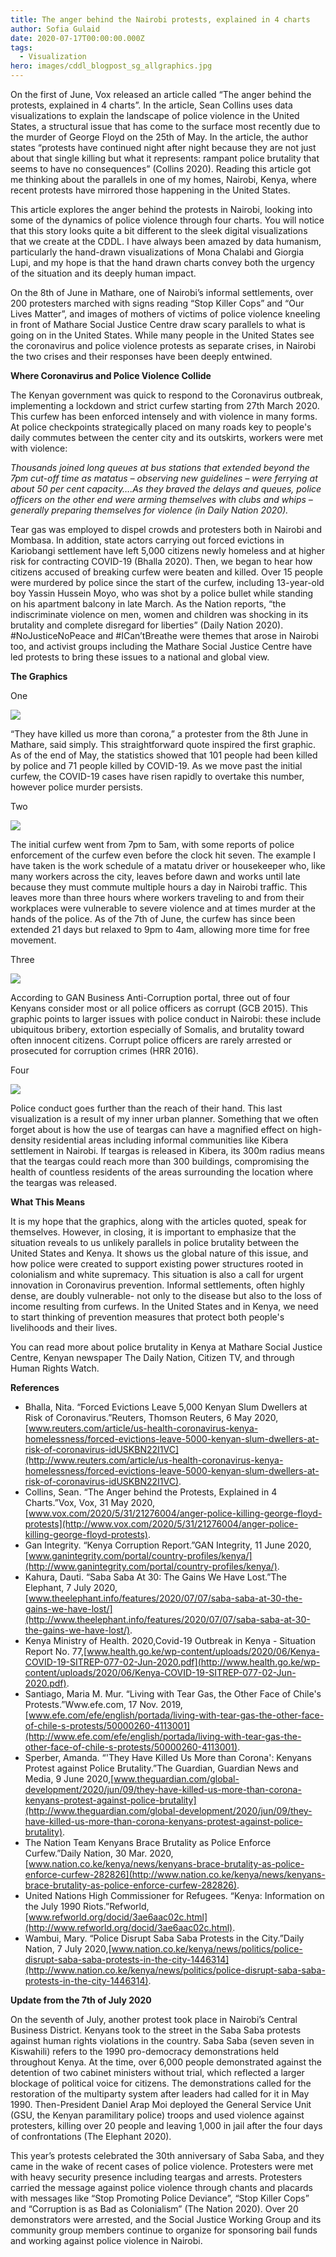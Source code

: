 ```yaml
---
title: The anger behind the Nairobi protests, explained in 4 charts
author: Sofia Gulaid
date: 2020-07-17T00:00:00.000Z
tags:
  - Visualization
hero: images/cddl_blogpost_sg_allgraphics.jpg
---
```

On the first of June, Vox released an article called “The anger behind the protests, explained in 4 charts”. In the article, Sean Collins uses data visualizations to explain the landscape of police violence in the United States, a structural issue that has come to the surface most recently due to the murder of George Floyd on the 25th of May. In the article, the author states “protests have continued night after night because they are not just about that single killing but what it represents: rampant police brutality that seems to have no consequences” (Collins 2020). Reading this article got me thinking about the parallels in one of my homes, Nairobi, Kenya, where recent protests have mirrored those happening in the United States.

This article explores the anger behind the protests in Nairobi, looking into some of the dynamics of police violence through four charts. You will notice that this story looks quite a bit different to the sleek digital visualizations that we create at the CDDL. I have always been amazed by data humanism, particularly the hand-drawn visualizations of Mona Chalabi and Giorgia Lupi, and my hope is that the hand drawn charts convey both the urgency of the situation and its deeply human impact.

On the 8th of June in Mathare, one of Nairobi’s informal settlements, over 200 protesters marched with signs reading “Stop Killer Cops” and “Our Lives Matter”, and images of mothers of victims of police violence kneeling in front of Mathare Social Justice Centre draw scary parallels to what is going on in the United States. While many people in the United States see the coronavirus and police violence protests as separate crises, in Nairobi the two crises and their responses have been deeply entwined.

**Where Coronavirus and Police Violence Collide**

The Kenyan government was quick to respond to the Coronavirus outbreak, implementing a lockdown and strict curfew starting from 27th March 2020. This curfew has been enforced intensely and with violence in many forms. At police checkpoints strategically placed on many roads key to people's daily commutes between the center city and its outskirts, workers were met with violence:

*Thousands joined long queues at bus stations that extended beyond the 7pm cut-off time as matatus – observing new guidelines – were ferrying at about 50 per cent capacity….As they braved the delays and queues, police officers on the other end were arming themselves with clubs and whips – generally preparing themselves for violence (in Daily Nation 2020).*

Tear gas was employed to dispel crowds and protesters both in Nairobi and Mombasa. In addition, state actors carrying out forced evictions in Kariobangi settlement have left 5,000 citizens newly homeless and at higher risk for contracting COVID-19 (Bhalla 2020). Then, we began to hear how citizens accused of breaking curfew were beaten and killed. Over 15 people were murdered by police since the start of the curfew, including 13-year-old boy Yassin Hussein Moyo, who was shot by a police bullet while standing on his apartment balcony in late March. As the Nation reports, “the indiscriminate violence on men, women and children was shocking in its brutality and complete disregard for liberties” (Daily Nation 2020). #NoJusticeNoPeace and #ICan’tBreathe were themes that arose in Nairobi too, and activist groups including the Mathare Social Justice Centre have led protests to bring these issues to a national and global view.

**The Graphics**

One

![](images/cddl_blogpost_0713-01.png)

“They have killed us more than corona,” a protester from the 8th June in Mathare, said simply. This straightforward quote inspired the first graphic. As of the end of May, the statistics showed that 101 people had been killed by police and 71 people killed by COVID-19. As we move past the initial curfew, the COVID-19 cases have risen rapidly to overtake this number, however police murder persists.

Two

![](images/cddl_blogpost_0713-03.png)

The initial curfew went from 7pm to 5am, with some reports of police enforcement of the curfew even before the clock hit seven. The example I have taken is the work schedule of a matatu driver or housekeeper who, like many workers across the city, leaves before dawn and works until late because they must commute multiple hours a day in Nairobi traffic. This leaves more than three hours where workers traveling to and from their workplaces were vulnerable to severe violence and at times murder at the hands of the police. As of the 7th of June, the curfew has since been extended 21 days but relaxed to 9pm to 4am, allowing more time for free movement.

Three

![](images/cddl_blogpost_0713-02.png)

According to GAN Business Anti-Corruption portal, three out of four Kenyans consider most or all police officers as corrupt (GCB 2015). This graphic points to larger issues with police conduct in Nairobi: these include ubiquitous bribery, extortion especially of Somalis, and brutality toward often innocent citizens. Corrupt police officers are rarely arrested or prosecuted for corruption crimes (HRR 2016).

Four

![](images/cddl_blogpost_0713-04.png)

Police conduct goes further than the reach of their hand. This last visualization is a result of my inner urban planner. Something that we often forget about is how the use of teargas can have a magnified effect on high-density residential areas including informal communities like Kibera settlement in Nairobi. If teargas is released in Kibera, its 300m radius means that the teargas could reach more than 300 buildings, compromising the health of countless residents of the areas surrounding the location where the teargas was released.

**What This Means**

It is my hope that the graphics, along with the articles quoted, speak for themselves. However, in closing, it is important to emphasize that the situation reveals to us unlikely parallels in police brutality between the United States and Kenya. It shows us the global nature of this issue, and how police were created to support existing power structures rooted in colonialism and white supremacy. This situation is also a call for urgent innovation in Coronavirus prevention. Informal settlements, often highly dense, are doubly vulnerable- not only to the disease but also to the loss of income resulting from curfews. In the United States and in Kenya, we need to start thinking of prevention measures that protect both people's livelihoods and their lives.

You can read more about police brutality in Kenya at Mathare Social Justice Centre, Kenyan newspaper The Daily Nation, Citizen TV, and through Human Rights Watch.

**References**

* Bhalla, Nita. “Forced Evictions Leave 5,000 Kenyan Slum Dwellers at Risk of Coronavirus.”Reuters, Thomson Reuters, 6 May 2020,[www.reuters.com/article/us-health-coronavirus-kenya-homelessness/forced-evictions-leave-5000-kenyan-slum-dwellers-at-risk-of-coronavirus-idUSKBN22I1VC](http://www.reuters.com/article/us-health-coronavirus-kenya-homelessness/forced-evictions-leave-5000-kenyan-slum-dwellers-at-risk-of-coronavirus-idUSKBN22I1VC).
* Collins, Sean. “The Anger behind the Protests, Explained in 4 Charts.”Vox, Vox, 31 May 2020,[www.vox.com/2020/5/31/21276004/anger-police-killing-george-floyd-protests](http://www.vox.com/2020/5/31/21276004/anger-police-killing-george-floyd-protests).
* Gan Integrity. “Kenya Corruption Report.”GAN Integrity, 11 June 2020,[www.ganintegrity.com/portal/country-profiles/kenya/](http://www.ganintegrity.com/portal/country-profiles/kenya/).
* Kahura, Dauti. “Saba Saba At 30: The Gains We Have Lost.”The Elephant, 7 July 2020,[www.theelephant.info/features/2020/07/07/saba-saba-at-30-the-gains-we-have-lost/](http://www.theelephant.info/features/2020/07/07/saba-saba-at-30-the-gains-we-have-lost/).
* Kenya Ministry of Health. 2020,Covid-19 Outbreak in Kenya - Situation Report No. 77,[www.health.go.ke/wp-content/uploads/2020/06/Kenya-COVID-19-SITREP-077-02-Jun-2020.pdf](http://www.health.go.ke/wp-content/uploads/2020/06/Kenya-COVID-19-SITREP-077-02-Jun-2020.pdf).
* Santiago, Maria M. Mur. “Living with Tear Gas, the Other Face of Chile's Protests.”Www.efe.com, 17 Nov. 2019,[www.efe.com/efe/english/portada/living-with-tear-gas-the-other-face-of-chile-s-protests/50000260-4113001](http://www.efe.com/efe/english/portada/living-with-tear-gas-the-other-face-of-chile-s-protests/50000260-4113001).
* Sperber, Amanda. “'They Have Killed Us More than Corona': Kenyans Protest against Police Brutality.”The Guardian, Guardian News and Media, 9 June 2020,[www.theguardian.com/global-development/2020/jun/09/they-have-killed-us-more-than-corona-kenyans-protest-against-police-brutality](http://www.theguardian.com/global-development/2020/jun/09/they-have-killed-us-more-than-corona-kenyans-protest-against-police-brutality).
* The Nation Team Kenyans Brace Brutality as Police Enforce Curfew.”Daily Nation, 30 Mar. 2020,[www.nation.co.ke/kenya/news/kenyans-brace-brutality-as-police-enforce-curfew-282826](http://www.nation.co.ke/kenya/news/kenyans-brace-brutality-as-police-enforce-curfew-282826).
* United Nations High Commissioner for Refugees. “Kenya: Information on the July 1990 Riots.”Refworld,[www.refworld.org/docid/3ae6aac02c.html](http://www.refworld.org/docid/3ae6aac02c.html).
* Wambui, Mary. “Police Disrupt Saba Saba Protests in the City.”Daily Nation, 7 July 2020,[www.nation.co.ke/kenya/news/politics/police-disrupt-saba-saba-protests-in-the-city-1446314](http://www.nation.co.ke/kenya/news/politics/police-disrupt-saba-saba-protests-in-the-city-1446314).

**Update from the 7th of July 2020**

On the seventh of July, another protest took place in Nairobi’s Central Business District. Kenyans took to the street in the Saba Saba protests against human rights violations in the country. Saba Saba (seven seven in Kiswahili) refers to the 1990 pro-democracy demonstrations held throughout Kenya. At the time, over 6,000 people demonstrated against the detention of two cabinet ministers without trial, which reflected a larger blockage of political voice for citizens. The demonstrations called for the restoration of the multiparty system after leaders had called for it in May 1990. Then-President Daniel Arap Moi deployed the General Service Unit (GSU, the Kenyan paramilitary police) troops and used violence against protesters, killing over 20 people and leaving 1,000 in jail after the four days of confrontations (The Elephant 2020).

This year’s protests celebrated the 30th anniversary of Saba Saba, and they came in the wake of recent cases of police violence. Protesters were met with heavy security presence including teargas and arrests. Protesters carried the message against police violence through chants and placards with messages like “Stop Promoting Police Deviance”, “Stop Killer Cops” and “Corruption is as Bad as Colonialism” (The Nation 2020). Over 20 demonstrators were arrested, and the Social Justice Working Group and its community group members continue to organize for sponsoring bail funds and working against police violence in Nairobi.